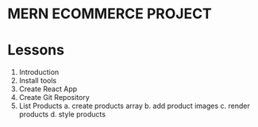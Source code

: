 # MERN ECOMMERCE PROJECT

# Lessons

1. Introduction
2. Install tools
3. Create React App
4. Create Git Repository
5. List Products
   a. create products array
   b. add product images
   c. render products
   d. style products
